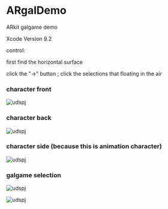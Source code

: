 # ARgalDemo

ARkit galgame demo

Xcode Version 9.2

control: 

first find the horizontal surface

click the "→" button ; click the selections that floating in the air

### character front

![udspj](https://github.com/udspj/ARgalDemo/blob/master/imgs/1.jpg?raw=true)

### character back

![udspj](https://github.com/udspj/ARgalDemo/blob/master/imgs/2.jpg?raw=true)

### character side (because this is animation character)

![udspj](https://github.com/udspj/ARgalDemo/blob/master/imgs/3.jpg?raw=true)

### galgame selection

![udspj](https://github.com/udspj/ARgalDemo/blob/master/imgs/4.jpg?raw=true)

![udspj](https://github.com/udspj/ARgalDemo/blob/master/imgs/5.jpg?raw=true)